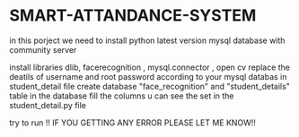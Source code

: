 # SMART-ATTANDANCE-SYSTEM
 in this porject we need to install 
 python latest version
 mysql database with community server

 install libraries 
 dlib, facerecognition , mysql.connector , open cv 
   replace the deatils of username and root password according to your mysql databas in student_detail file
   create database "face_recognition" and "student_details" table in the database
   fill the columns u can see the set in the student_detail.py file

   try to run 
   !! IF YOU GETTING ANY ERROR PLEASE LET ME KNOW!!
